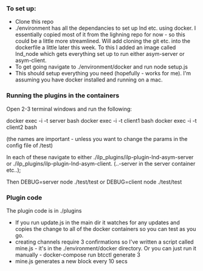 ### To set up:

* Clone this repo
* ./environment has all the dependancies to set up lnd etc. using docker. I essentially copied most of it from the lighning repo for now - so this could be a little more streamlined. Will add cloning the git etc. into the dockerfile a little later this week. To this I added an image called lnd_node which gets everything set up to run either asym-server or asym-client.
* To get going navigate to ./environment/docker and run node setup.js
* This should setup everything you need (hopefully - works for me). I'm assuming you have docker installed and running on a mac.

### Running the plugins in the containers
Open 2-3 terminal windows and run the following:

docker exec -i -t server bash
docker exec -i -t client1 bash
docker exec -i -t client2 bash

(the names are important - unless you want to change the params in the config file of /test)

In each of these navigate to either ./ilp_plugins/ilp-plugin-lnd-asym-server or ./ilp_plugins/ilp-plugin-lnd-asym-client. (..-server in the server container etc..);

Then 
DEBUG=server node ./test/test
or DEBUG=client node ./test/test

### Plugin code
The plugin code is in ./plugins

* If you run update.js in the main dir it watches for any updates and copies the change to all of the docker containers so you can test as you go. 
* creating channels require 3 confirmations so I've written a script called mine.js - it's in the ./environment/docker directory. Or you can just run it manually - docker-compose run btcctl generate 3
* mine.js generates a new block every 10 secs




